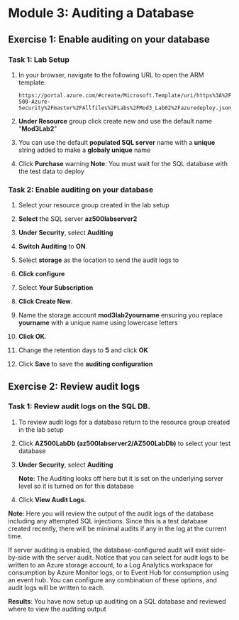 

# Module 3: Auditing a Database

## Exercise 1: Enable auditing on your database

### Task 1: Lab Setup

1.  In your browser, navigate to the following URL to open the ARM template:

    ```cli
    https://portal.azure.com/#create/Microsoft.Template/uri/https%3A%2F%2Fraw.githubusercontent.com%2FMicrosoftLearning%2FAZ-500-Azure-Security%2Fmaster%2FAllfiles%2FLabs%2FMod3_Lab02%2Fazuredeploy.json 
    ```

1.  **Under Resource** group click create new and use the default name "**Mod3Lab2**"

1.  You can use the default **populated SQL server** name with a **unique** string added to make a **globaly unique** name

1.  Click **Purchase**
warning
**Note**: You must wait for the SQL database with the test data to deploy

### Task 2: Enable auditing on your database

1.  Select your resource group created in the lab setup

2.  **Select** the SQL server **az500labserver2**

3.  **Under Security**, select **Auditing**

4.  **Switch Auditing** to **ON**.

5.  Select **storage** as the location to send the audit logs to

6.  **Click configure**

7.  Select **Your Subscription**

8.  **Click Create New**.

9.  Name the storage account **mod3lab2yourname** ensuring you replace **yourname** with a unique name using lowercase letters

10. **Click OK**.

11. Change the retention days to **5** and click **OK** 

12. Click **Save** to save the **auditing configuration**

## Exercise 2: Review audit logs

### Task 1: Review audit logs on the SQL DB.

1.  To review audit logs for a database return to the resource group created in the lab setup

1.  Click **AZ500LabDb (az500labserver2/AZ500LabDb)** to select your test database

1.  **Under Security**, select **Auditing**
  
    **Note**: The Auditing looks off here but it is set on the underlying server level so it is turned on for this database


1.  Click **View Audit Logs**.

  **Note**: Here you will review the output of the audit logs of the database including any attempted SQL injections. Since this is a test database created recently, there will be minimal audits if any in the log at the current time.

  If server auditing is enabled, the database-configured audit will exist side-by-side with the server audit.
Notice that you can select for audit logs to be written to an Azure storage account, to a Log Analytics workspace for consumption by Azure Monitor logs, or to Event Hub for consumption using an event hub. You can configure any combination of these options, and audit logs will be written to each.



**Results**: You have now setup up auditing on a SQL database and reviewed where to view the auditing output
